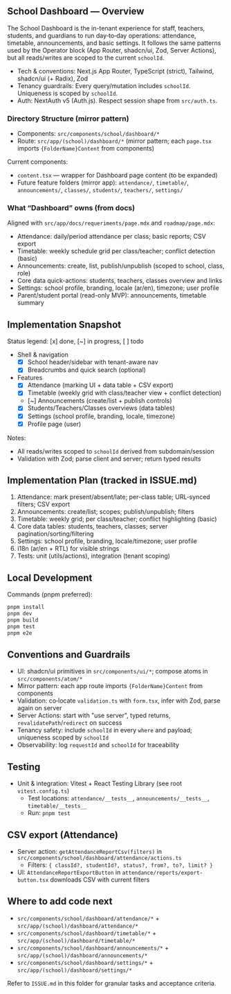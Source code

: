 ## School Dashboard — Overview

The School Dashboard is the in-tenant experience for staff, teachers, students, and guardians to run day‑to‑day operations: attendance, timetable, announcements, and basic settings. It follows the same patterns used by the Operator block (App Router, shadcn/ui, Zod, Server Actions), but all reads/writes are scoped to the current `schoolId`.

- Tech & conventions: Next.js App Router, TypeScript (strict), Tailwind, shadcn/ui (+ Radix), Zod
- Tenancy guardrails: Every query/mutation includes `schoolId`. Uniqueness is scoped by `schoolId`.
- Auth: NextAuth v5 (Auth.js). Respect session shape from `src/auth.ts`.

### Directory Structure (mirror pattern)

- Components: `src/components/school/dashboard/*`
- Route: `src/app/(school)/dashboard/*` (mirror pattern; each `page.tsx` imports `{FolderName}Content` from components)

Current components:

- `content.tsx` — wrapper for Dashboard page content (to be expanded)
- Future feature folders (mirror app): `attendance/`, `timetable/`, `announcements/`, `classes/`, `students/`, `teachers/`, `settings/`

### What “Dashboard” owns (from docs)

Aligned with `src/app/docs/requeriments/page.mdx` and `roadmap/page.mdx`:

- Attendance: daily/period attendance per class; basic reports; CSV export
- Timetable: weekly schedule grid per class/teacher; conflict detection (basic)
- Announcements: create, list, publish/unpublish (scoped to school, class, role)
- Core data quick-actions: students, teachers, classes overview and links
- Settings: school profile, branding, locale (ar/en), timezone; user profile
- Parent/student portal (read-only MVP): announcements, timetable summary

## Implementation Snapshot

Status legend: [x] done, [~] in progress, [ ] todo

- Shell & navigation
  - [x] School header/sidebar with tenant-aware nav
  - [x] Breadcrumbs and quick search (optional)
- Features
  - [x] Attendance (marking UI + data table + CSV export)
  - [x] Timetable (weekly grid with class/teacher view + conflict detection)
  - [~] Announcements (create/list + publish controls)
  - [x] Students/Teachers/Classes overviews (data tables)
  - [x] Settings (school profile, branding, locale, timezone)
  - [x] Profile page (user)

Notes:
- All reads/writes scoped to `schoolId` derived from subdomain/session
- Validation with Zod; parse client and server; return typed results

## Implementation Plan (tracked in ISSUE.md)

1) Attendance: mark present/absent/late; per-class table; URL‑synced filters; CSV export
2) Announcements: create/list; scopes; publish/unpublish; filters
3) Timetable: weekly grid; per class/teacher; conflict highlighting (basic)
4) Core data tables: students, teachers, classes; server pagination/sorting/filtering
5) Settings: school profile, branding, locale/timezone; user profile
6) i18n (ar/en + RTL) for visible strings
7) Tests: unit (utils/actions), integration (tenant scoping)

## Local Development

Commands (pnpm preferred):

```bash
pnpm install
pnpm dev
pnpm build
pnpm test
pnpm e2e
```

## Conventions and Guardrails

- UI: shadcn/ui primitives in `src/components/ui/*`; compose atoms in `src/components/atom/*`
- Mirror pattern: each app route imports `{FolderName}Content` from components
- Validation: co‑locate `validation.ts` with `form.tsx`, infer with Zod, parse again on server
- Server Actions: start with "use server", typed returns, `revalidatePath`/`redirect` on success
- Tenancy safety: include `schoolId` in every `where` and payload; uniqueness scoped by `schoolId`
- Observability: log `requestId` and `schoolId` for traceability

## Testing

- Unit & integration: Vitest + React Testing Library (see root `vitest.config.ts`)
  - Test locations: `attendance/__tests__`, `announcements/__tests__`, `timetable/__tests__`
  - Run: `pnpm test`

## CSV export (Attendance)

- Server action: `getAttendanceReportCsv(filters)` in `src/components/school/dashboard/attendance/actions.ts`
  - Filters: `{ classId?, studentId?, status?, from?, to?, limit? }`
- UI: `AttendanceReportExportButton` in `attendance/reports/export-button.tsx` downloads CSV with current filters

## Where to add code next

- `src/components/school/dashboard/attendance/*` + `src/app/(school)/dashboard/attendance/*`
- `src/components/school/dashboard/timetable/*` + `src/app/(school)/dashboard/timetable/*`
- `src/components/school/dashboard/announcements/*` + `src/app/(school)/dashboard/announcements/*`
- `src/components/school/dashboard/settings/*` + `src/app/(school)/dashboard/settings/*`

Refer to `ISSUE.md` in this folder for granular tasks and acceptance criteria.



